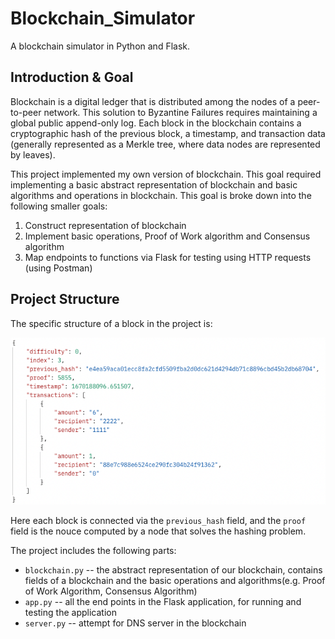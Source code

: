 # Blockchain_Simulator
A blockchain simulator in Python and Flask.

## Introduction & Goal

Blockchain is a digital ledger that is distributed among the nodes of a peer-to-peer network. This solution to Byzantine Failures requires maintaining a global public append-only log. Each block in the blockchain contains a cryptographic hash of the previous block, a timestamp, and transaction data (generally represented as a Merkle tree, where data nodes are represented by leaves).

This project implemented my own version of blockchain. This goal required implementing a basic abstract representation of blockchain and basic algorithms and operations in blockchain. This goal is broke down into the following smaller goals:

1. Construct representation of blockchain
2. Implement basic operations, Proof of Work algorithm and Consensus algorithm 
3. Map endpoints to functions via Flask for testing using HTTP requests (using Postman)


## Project Structure

The specific structure of a block in the project is:

<img src="https://github.com/Tianhao-Li/Blockchain_Simulator/blob/main/Block%20Structure.png">

Here each block is connected via the `previous_hash` field, and the `proof` field is the nouce computed by a node that solves the hashing problem.

The project includes the following parts:

- `blockchain.py` -- the abstract representation of our blockchain, contains fields of a blockchain and the basic operations and algorithms(e.g. Proof of Work Algorithm, Consensus Algorithm)
- `app.py` -- all the end points in the Flask application, for running and testing the application
- `server.py` -- attempt for DNS server in the blockchain
